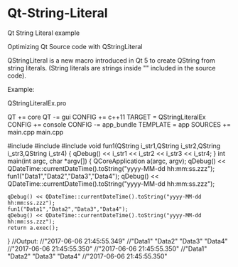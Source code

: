 # Qt-String-Literal
Qt String Literal example

Optimizing Qt Source code with QStringLiteral

QStringLiteral is a new macro introduced in Qt 5 to create QString from string literals. (String literals are strings inside "" included in the source code).

Example:

QStringLiteralEx.pro

QT += core
QT -= gui
CONFIG += c++11
TARGET = QStringLiteralEx
CONFIG += console
CONFIG -= app_bundle
TEMPLATE = app
SOURCES += main.cpp
main.cpp

#include <QCoreApplication>
#include <QDebug>
#include <QDateTime>
void fun1(QString i_str1,QString i_str2,QString i_str3,QString i_str4)
{
    qDebug() << i_str1 << i_str2 << i_str3 << i_str4;
}
int main(int argc, char *argv[])
{
    QCoreApplication a(argc, argv);
    qDebug() << QDateTime::currentDateTime().toString("yyyy-MM-dd hh:mm:ss.zzz");
    fun1("Data1","Data2","Data3","Data4");
    qDebug() << QDateTime::currentDateTime().toString("yyyy-MM-dd hh:mm:ss.zzz");
 
    qDebug() << QDateTime::currentDateTime().toString("yyyy-MM-dd hh:mm:ss.zzz");
    fun1("Data1","Data2","Data3","Data4");
    qDebug() << QDateTime::currentDateTime().toString("yyyy-MM-dd hh:mm:ss.zzz");
    return a.exec();
}
//Output:
//"2017-06-06 21:45:55.349"
//"Data1" "Data2" "Data3" "Data4"
//"2017-06-06 21:45:55.350"
//"2017-06-06 21:45:55.350"
//"Data1" "Data2" "Data3" "Data4"
//"2017-06-06 21:45:55.350"
